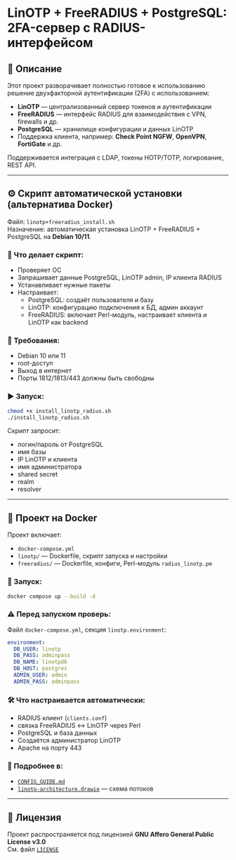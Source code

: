 # LinOTP + FreeRADIUS + PostgreSQL: 2FA-сервер с RADIUS-интерфейсом

## 📌 Описание

Этот проект разворачивает полностью готовое к использованию решение двухфакторной аутентификации (2FA) с использованием:

- **LinOTP** — централизованный сервер токенов и аутентификации
- **FreeRADIUS** — интерфейс RADIUS для взаимодействия с VPN, firewalls и др.
- **PostgreSQL** — хранилище конфигурации и данных LinOTP
- Поддержка клиента, например: **Check Point NGFW**, **OpenVPN**, **FortiGate** и др.

Поддерживается интеграция с LDAP, токены HOTP/TOTP, логирование, REST API.

---

## ⚙️ Скрипт автоматической установки (альтернатива Docker)

Файл: `linotp+freeradius_install.sh`  
Назначение: автоматическая установка LinOTP + FreeRADIUS + PostgreSQL на **Debian 10/11**.

### 🔄 Что делает скрипт:
- Проверяет ОС
- Запрашивает данные PostgreSQL, LinOTP admin, IP клиента RADIUS
- Устанавливает нужные пакеты
- Настраивает:
  - PostgreSQL: создаёт пользователя и базу
  - LinOTP: конфигурацию подключения к БД, админ аккаунт
  - FreeRADIUS: включает Perl-модуль, настраивает клиента и LinOTP как backend

### 🧪 Требования:
- Debian 10 или 11
- root-доступ
- Выход в интернет
- Порты 1812/1813/443 должны быть свободны

### ▶️ Запуск:

```bash
chmod +x install_linotp_radius.sh
./install_linotp_radius.sh
```

Скрипт запросит:
- логин/пароль от PostgreSQL
- имя базы
- IP LinOTP и клиента
- имя администратора
- shared secret
- realm
- resolver

---

## 🐳 Проект на Docker

Проект включает:
- `docker-compose.yml`
- `linotp/` — Dockerfile, скрипт запуска и настройки
- `freeradius/` — Dockerfile, конфиги, Perl-модуль `radius_linotp.pm`

### 🚀 Запуск:

```bash
docker compose up --build -d
```

### ⚠️ Перед запуском проверь:
Файл `docker-compose.yml`, секция `linotp.environment`:

```yaml
environment:
  DB_USER: linotp
  DB_PASS: adminpass
  DB_NAME: linotpdb
  DB_HOST: postgres
  ADMIN_USER: admin
  ADMIN_PASS: adminpass
```

### 🛠️ Что настраивается автоматически:
- RADIUS клиент (`clients.conf`)
- связка FreeRADIUS ↔ LinOTP через Perl
- PostgreSQL и база данных
- Создаётся администратор LinOTP
- Apache на порту 443

### 🧾 Подробнее в:
- [`CONFIG_GUIDE.md`](CONFIG_GUIDE.md)
- [`linotp-architecture.drawio`](linotp-architecture.drawio) — схема потоков

---

## 📄 Лицензия

Проект распространяется под лицензией **GNU Affero General Public License v3.0**  
См. файл [`LICENSE`](LICENSE)
